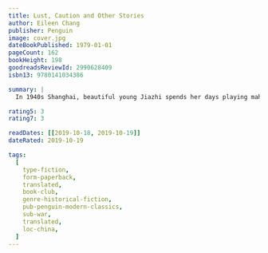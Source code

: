```yaml
---
title: Lust, Caution and Other Stories
author: Eileen Chang
publisher: Penguin
image: cover.jpg
dateBookPublished: 1979-01-01
pageCount: 162
bookHeight: 198
goodreadsReviewId: 2990628409
isbn13: 9780141034386

summary: |
  In 1940s Shanghai, beautiful young Jiazhi spends her days playing mahjong and drinking tea with high society ladies. But China is occupied by invading Japanese forces and things are not always what they seem in wartime. A passionate tale of espionage, deception and love, Lust, Caution is accompanied here by four further dazzling short stories by Eileen Chang.

rating5: 3
rating7: 3

readDates: [[2019-10-18, 2019-10-19]]
dateRated: 2019-10-19

tags:
  [
    type-fiction,
    form-paperback,
    translated,
    book-club,
    genre-historical-fiction,
    pub-penguin-modern-classics,
    sub-war,
    translated,
    loc-china,
  ]
---
```


